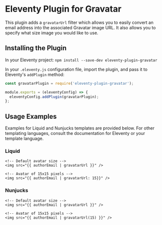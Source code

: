 # Eleventy Plugin for Gravatar

This plugin adds a `gravatarUrl` filter which allows you to easily convert an email address into the associated Gravatar image URL. It also allows you to specify what size image you would like to use.

## Installing the Plugin

In your Eleventy project: `npm install --save-dev eleventy-plugin-gravatar`

In your `.eleventy.js` configuration file, import the plugin, and pass it to Eleventy's `addPlugin` method:

```js
const gravatarPlugin = require('eleventy-plugin-gravatar');

module.exports = (eleventyConfig) => {
  eleventyConfig.addPlugin(gravatarPlugin);
};
```

## Usage Examples

Examples for Liquid and Nunjucks templates are provided below. For other templating languages, consult the documentation for Eleventy or your template language.

### Liquid

```liquid
<!-- Default avatar size -->
<img src="{{ authorEmail | gravatarUrl }}" />

<!-- Avatar of 15x15 pixels -->
<img src="{{ authorEmail | gravatarUrl: 15}}" />
```

### Nunjucks

```nunjucks
<!-- Default avatar size -->
<img src="{{ authorEmail | gravatarUrl }}" />

<!-- Avatar of 15x15 pixels -->
<img src="{{ authorEmail | gravatarUrl(15) }}" />
```